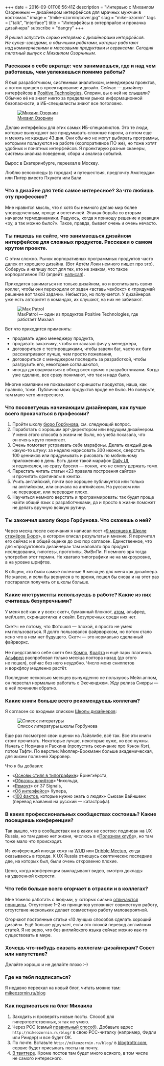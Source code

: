 +++
date = 2016-09-01T06:56:41Z
description = "Интервью с Михаилом Озорниным — дизайнером интерфейсов для мрачных мужчин в костюмах."
image = "/mike-ozornin/cover.jpg"
slug = "mike-ozornin"
tags = ["talk", "interface"]
title = "Интерфейсы в энтерпрайзе и прокачка дизайнера"
subscribe = "dangry"
+++

<div class="row">
<div class="col-xs-12 col-md-10">
<p style="font-size: 1em"><em>Я решил запустить серию интервью с дизайнерами интерфейсов. Не супер-звездами, а обычными ребятами, которые работают над коммерческими и массовыми продуктами и сервисами. Сегодня пилотный выпуск с Михаилом Озорниным.</em></p>
</div>
</div>

### Расскажи о себе вкратце: чем занимаешься, где и над чем работаешь, чем увлекаешься помимо работы?

<div class="row"><div class="col-xs-12 col-sm-7">
<p>Я был разработчиком, системным аналитиком, менеджером проектов, а потом пришел в проектирование и дизайн. Сейчас — дизайнер интерфейсов в <a href="https://www.ptsecurity.ru">Positive Technologies</a>. Спорим, вы о ней не слышали? Обычно её не знает никто за пределами рынка информационной безопасности, а ИБ-специалисты знают все поголовно.</p></div>
<div class="col-xs-8 col-sm-offset-1 col-sm-4"><figure><a class="img-inline" href="http://mikeozornin.ru"><img alt="Михаил Озорнин" src="mikeozornin-avatar-1.jpg" style="max-width: 200px;"></a><figcaption><a href="http://mikeozornin.ru">Михаил Озорнин</a></figcaption></figure></div>
</div>

Делаю интерфейсы для этих самых ИБ-специалистов. Это те люди, которые вынуждают вас придумывать сложные пароли, а потом еще и менять их каждые 43 дня. Они обычно не могут выбирать программы, которыми пользуются на работе (корпоративное ПО же), но тоже хотят удобных и понятных интерфейсов. Я проектирую разные сканеры, системы анализа поведения, сбора и анализа событий.

Вырос в Екатеринбурге, переехал в Москву.

Люблю велосипеды (в городах) и путешествия, предпочту Амстердам или Питер вместо Пхукета или Бали.

### Что в дизайне для тебя самое интересное? За что любишь эту профессию?

Мне нравится мысль, что я хотя бы немного делаю мир более упорядоченным, проще и эстетичней. Этакая борьба со вторым началом термодинамики. Радуюсь, когда я приношу решение и реакция «оу, а так можно было?». Такое, правда, бывает очень и очень нечасто.

### Ты пишешь на сайте, что занимаешься дизайном интерфейсов для сложных продуктов. Расскажи о самом крутом проекте.

С этим сложно. Рынок корпоративных программных продуктов часто далек от хорошего дизайна. (Вот Артём Локи немного [пишет про это](http://www.lowkee.com/all/sever/)). Соберусь и напишу пост для тех, кто не знаком, что такое корпоративное ПО (апдейт: <a href="http://mikeozornin.ru/blog/all/why-enterprise-software-so-bad-design/">написал</a>).

Приходится заниматься не только дизайном, но и воспитывать своих коллег, чтобы они переходили от задач «вставь чекбокс» к «придумай решение вот такой задачи». Небыстро, но получается. У дизайнеров уже есть авторитет в командах, их слушают, на них не забивают.

<figure>
    <img alt="Max Patrol" src="mikeozornin-maxpatrol.png" class="img-bordered-thin">
    <figcaption>MaxPatrol — один из продуктов Positive Technologies, где работает Михаил</figcaption>
</figure>

Вот что приходится применять:

- продавать идею менеджеру продукта,
- продавать заказчику, чтобы он заказал фичу у менеджера,
- договориться с тестировщиками, чтобы завели баг, часто их баги рассматривают лучше, чем просто пожелания,
- договориться с менеджером последить за разработкой, чтобы разгрузить его, некоторые соглашаются,
- иногда договариваться в обход всех прямо с разработчиками. Когда уже сделано, все сразу понимают, что так и надо было.

Многие компании не показывают скриншоты продуктов, наша, как правило, тоже. Публично моих продуктов вроде не было. Но поверьте, там мало чего интересного.

### Что посоветуешь начинающим дизайнерам, как лучше всего прокачаться в профессии?

1. Пройти школу [бюро Горбунова](http://artgorbunov.ru/school/), см. следующий вопрос.
2. Поработать с хорошим арт-директором или ведущим дизайнером. У меня этого способа в жизни не было, но учеба показала, что он очень круто помогает.
3. Очень помогает устраивать себе марафоны. Делать каждый день какую-то штуку: за неделю нарисовать 300 иконок, сверстать 100 ценников или придумывать и рисовать по мобильному приложению в день. Есть даже такой марафон [Daily UI](http://www.dailyui.co), я подписался, но сразу бросил — понял, что не смогу держать темп.
4. Перестать читать статьи «23 правила построения сайтов» и прочитать оригиналы в книгах.
5. Учить английский, почти все хорошее публикуется или только на английском, или сначала на английском. На русском или не переводят, или переводят плохо.
6. Научиться немного верстать и программировать: так будет проще найти общий язык с разработчиками, да и просто в жизни поможет не делать вручную всякую рутину.

### Ты закончил школу бюро Горбунова. Что скажешь о ней?

Через месяц после окончания я написал пост «[9 месяцев в Школе стажёров Бюро](http://mikeozornin.ru/blog/all/9-mesyacev-v-shkole-stazhyorov-byuro/)», в котором описал результаты и мнение. Я перечитал его сейчас и в общей оценке до сих пор согласен. Единственное, что для «продуктового дизайнера» там маловато про продукт: исследования, гипотезы, прототипы, ЭмВиПи. Я немного зря тогда употребил этот термин. Не хватало типографики не на макроуровне, а на уровне шрифтов.

В общем, это были самые полезные 9 месяцев для меня как дизайнера. Не жалею, и если бы вернулся в то время, пошел бы снова и на этот раз постарался получить от школы больше.

### Какие инструменты используешь в работе? Какие из них считаешь безупречными?

У меня всё как и у всех: скетч, бумажный блокнот, [атом](https://atom.io), альфред, мейл.апп, скриншотилка и скайп. Безупречных среди них нет.

<div class="row">
<div class="col-xs-12 col-md-offset-1 col-md-5">
Скетч: не потому, что Фотошоп — плохой, я просто не умею им пользоваться. Я долго пользовался файрворксом, но потом стало ясно что в нем нет будущего. Скетч — это нормально сделанный файрворкс.<br><br>
Не представляю себе скетч без <a href="https://evilmartians.com/chronicles/compo-sketch">Компо</a>, <a href="https://www.invisionapp.com/craft">Крафта</a> и ещё пары плагинов.
</div>
<div class="col-xs-12 col-md-5">
<a href="https://www.alfredapp.com">Альфред</a> распробовал только месяца полтора назад (до этого не пошел), сейчас без него неудобно. Число моих сниппетов и воркфлоу медленно растёт.
</div>
</div>

Последние несколько месяцев вынужденно не пользуюсь Мейл.аппом, он перестал нормально работать с Эксченджем. Жду релиза Сиерры — в ней починили обратно.

### Какие книги больше всего рекомендуешь коллегам?

Я согласен со входным списком [Школы дизайнеров](http://artgorbunov.ru/school/):  

<figure>
    <img class="img-bordered" alt="Список литературы" src="mikeozornin-books.png">
    <figcaption>Список литературы школы Горбунова</figcaption>
</figure>

Еще раз посмотрел свои оценки на Лайвлибе, всё так. Все эти книги стоит прочитать. Некоторые лучше, некоторые хуже, но все нужны.
Начать с Нормана и Раскина (пропустить окончание про Кэнон Кэт), потом Тафти. По верстке: Мюллер-Брокманн больше академическая, для жизни полезней Харровер.

Что я бы добавил: 

- «[Основы стиля в типографике](http://store.artlebedev.ru/book/typography/osnovy-stilya-v-tipografike/)» Брингхёрста,
- «[Образцы шрифтов](http://store.artlebedev.ru/books/calligraphy/obraztsy-shriftov/)» Чихольда,
- «[Ремоут](http://www.mann-ivanov-ferber.ru/books/paperbook/remote-office-not-required/)» от 37 Signals,
- «[Об интерфейсе](http://www.piter.com/collection/all/product/interfeys-osnovy-proektirovaniya-vzaimodeystviya-4-e-izd-2)» Купера,
- «[100 фактов](https://bookmate.com/books/wl7IfIqp), которые нужно знать о людях» Сьюзан Вайншенк (перевод названия на русский — катастрофа).

### В каких профессиональных сообществах состоишь? Какие посещаешь конференции?

Так вышло, что в сообществах ни в каких не состою: подписан на UX Russia, но там давно нет жизни, числюсь в «[Полезном клубе](http://usefulclub.ru)», но там тоже мало что происходит.

Из конференций иногда хожу на [WUD](http://wud.ru) или [Dribble Meetup](http://dribbblemeetup.ru), когда оказываюсь в городе. К UX Russia отношусь скептически: последние две, на которых был, были очень откровенно плохие.

Ценю, когда конференции выкладывают видео, смотрю доклады на удвоенной скорости.

### Что тебя больше всего огорчает в отрасли и в коллегах?

Мне тяжело работать с людьми, у которых сильно [отличаются принципы](http://mikeozornin.ru/blog/all/principy-2/). Отсутствие 1–2 из принципов усложняет совместную работу, отсутствие нескольких делает совместную работу маловероятной.

Огорчают постоянные статьи «10 лучших способов сделать хороший дизайн». Ещё больше удручает, если это плохой перевод английских статей. Я не верю, что без английского языка сейчас можно как-то существовать в мире.

### Хочешь что-нибудь сказать коллегам-дизайнерам? Совет или напутствие?

Делайте хорошо и не делайте плохо :–)

### Где на тебя подписаться?

Я недавно переехал на новый блог, читать можно там: [mikeozornin.ru/blog](http://mikeozornin.ru/blog/)

<div class="boxed">

<h3>Как подписаться на блог Михаила</h3>

<ol>
<li>Заходить и проверять новые посты. Способ для гиперответственных, я так не умею.</li>
<li>Через РСС (самый <a href="http://ilyabirman.ru/meanwhile/all/rss-subscription/">правильный способ</a>). Добавьте адрес <code>http://mikeozornin.ru/blog/</code> в свою РСС-читалку (например, Фидли или Риидер) и все будет ОК.</li>
<li>По почте. Вставьте <code>http://mikeozornin.ru/blog/</code> в <a href="https://blogtrottr.com/">blogtrottr.com</a>, сервис будет присылать посты на почту.</li>
<li><a href="http://twitter.com/mikeozornin">В твиттере</a>. Кроме постов там будет много всякого, в том числе не самого интересного.</li>
</ol>
</div>
